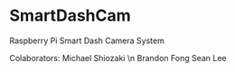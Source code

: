 # SmartDashCam
Raspberry Pi Smart Dash Camera System

Colaborators:
Michael Shiozaki \n
Brandon Fong
Sean Lee

